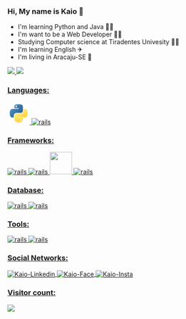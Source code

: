 

### Hi, My name is Kaio 👋
* I'm learning Python and Java 👨‍💻
* I'm want to be a Web Developer 👨‍💻
* Studying Computer science at Tiradentes Univesity 👨‍🎓
* I'm learning English ✈
* I'm living in Aracaju-SE 🌴 

<div>
  <a href="https://github.com/KaioAntonio">
  <img height="150em" src="https://github-readme-stats.vercel.app/api?username=KaioAntonio&show_icons=true&theme=dracula&include_all_commits=true&count_private=true">
  <img height="150em" src="https://cdn.jsdelivr.net/gh/devicons/devicon/icons/dart/dart-plain-wordmark.svg">
</div>


### Languages:

<img src = "https://raw.githubusercontent.com/devicons/devicon/master/icons/python/python-original.svg" alt="rails" width="50" height= "50" style="max-
width:100%;"> 
  <img src = "https://cdn.jsdelivr.net/gh/devicons/devicon/icons/dart/dart-original-wordmark.svg" alt="rails" width="50" height= "50" style="max-
width:100%;"> 
  
### Frameworks:
<img src = "https://cdn.jsdelivr.net/gh/devicons/devicon/icons/django/django-original.svg" alt="rails" width="50" height= "50" style="max-
width:100%;"> <img src = "https://cdn.jsdelivr.net/gh/devicons/devicon/icons/bootstrap/bootstrap-original.svg" alt="rails" width="50" height= "50" style="max-
width:100%;">
<img src = "https://camo.githubusercontent.com/c10df2e24d96391a122aba452543d32b6291633148f482dc6e21452007e34b56/68747470733a2f2f6a6f6e617468616e6b61626c616e2e6769746875622e696f2f696d616765732f6d6174657269616c697a652e706e67" width="50" height= "50" style="max-
width:100%;">
<img src = "https://cdn.jsdelivr.net/gh/devicons/devicon/icons/flutter/flutter-original.svg" alt="rails" width="50" height= "50" style="max-
width:100%;"> 

### Database: 
 <img src = "https://cdn.jsdelivr.net/gh/devicons/devicon/icons/postgresql/postgresql-original-wordmark.svg" alt="rails" width="50" height= "50" style="max-
width:100%;">  <img src = "https://cdn.jsdelivr.net/gh/devicons/devicon/icons/oracle/oracle-original.svg" alt="rails" width="50" height= "50" style="max-
width:100%;">


### Tools: 
<img src = "https://cdn.jsdelivr.net/gh/devicons/devicon/icons/git/git-original-wordmark.svg" alt="rails" width="50" height= "50" style="max-
width:100%;">   <img src = "https://cdn.jsdelivr.net/gh/devicons/devicon/icons/heroku/heroku-plain-wordmark.svg" alt="rails" width="50" height= "50" style="max-
width:100%;">  


### Social Networks: 
<a href = "https://www.linkedin.com/in/kaio-antônio-andrade-rodrigues-7ba697217/" targe="_blank">    
<img align="center" alt="Kaio-Linkedin" height="40" width="50" src="https://cdn-icons-png.flaticon.com/512/174/174857.png"
style="max-width:100%;"> 
<a href = "https://www.facebook.com/kaio.andraderodrigues/" targe="_blank">
<img align="center" alt="Kaio-Face" height="40" width="50" src="https://cdn-icons-png.flaticon.com/128/174/174848.png"
style="max-width:100%;"> <a href = "https://www.instagram.com/kaioozy/" targe="_blank">
<img align="center" alt="Kaio-Insta" height="40" width="50" src="https://cdn-icons-png.flaticon.com/128/1409/1409946.png"
style="max-width:100%;">



### Visitor count:

<img src="https://profile-counter.glitch.me/KaioAntonio/count.svg" />

    
    
